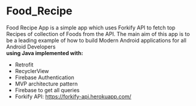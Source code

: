 # Food_Recipe

Food Recipe App is a simple app which uses Forkify API to fetch top Recipes of collection of Foods from the API. The main aim of this app is to be a leading example of how to build Modern Android applications for all Android Developers  
**using Java implemented with:**

- Retrofit
- RecyclerView
- Firebase Authentication
- MVP architecture pattern
- Firebase to get all queries
- Forkify API: https://forkify-api.herokuapp.com/

